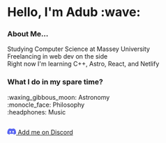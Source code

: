 <h1> Hello, I'm Adub :wave: </h1>

<h3>About Me...</h3>
<p> Studying Computer Science at Massey University <br>
Freelancing in web dev on the side
<br/>
Right now I'm learning C++, Astro, React, and Netlify
</p>

<h3>What I do in my spare time?</h3>
<p>
:waxing_gibbous_moon: Astronomy <br/>
:monocle_face: Philosophy <br/>
:headphones: Music
</p>
<h2></h2>

<a href="https://discordapp.com/users/376211192307384330/">
<img src="discord.png" height="14px" width="20px"/>
Add me on Discord</a>
